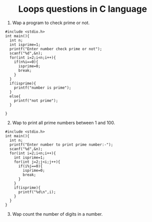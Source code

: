 # <div align="center" >Loops questions in C language </div>
1. Wap a program to check prime or not. 
```
#include <stdio.h>
int main(){
  int n;
  int isprime=1;
  printf("Enter number check prime or not");
  scanf("%d",&n);
  for(int i=2;i<n;i++){
    if(n%i==0){
      isprime=0;
      break;
    }
  }
  if(isprime){
    printf("number is prime");
  }
  else{
    printf("not prime");
  }
  
}
```
2. Wap  to print all prime numbers between 1 and 100. 
```
#include <stdio.h>
int main(){
  int n;
  printf("Enter number to print prime number:-");
  scanf("%d",&n);
  for(int i=2;i<n;i++){
    int isprime=1;
    for(int j=2;j<i;j++){
      if(i%j==0){
        isprime=0;
        break;
      }
    }
    if(isprime){
      printf("%d\n",i);
    }
  }
}
```
3. Wap count the number of digits in a number. 
```

```
